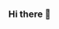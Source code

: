 ### Hi there 👋

<!--
**Jhajeen01/Jhajeen01** is a ✨ _special_ ✨ repository because its `README.md` (this file) appears on your GitHub profile.

Here are some ideas to get you started:
I'm Dora guide to my profile..
Let's Start with Who I am.

My name is Gaurav Kumar Jha, also i currently visit Techno Main everyday for my attandance.

🔭 I’m currently working on my analytics skills and trying to develop my personality in every possible way.
- 🌱 I’m currently learning Flutter, Core of computer science and related..
- 👯 I’m looking to collaborate on Web Developemnts and Problem Solving.
- 🤔 I’m looking for help with Brushing my teeth.
- 💬 Ask me about ...
- 📫 How to reach me: ...
- 😄 Pronouns: ...
- ⚡ Fun fact: ...
-->
